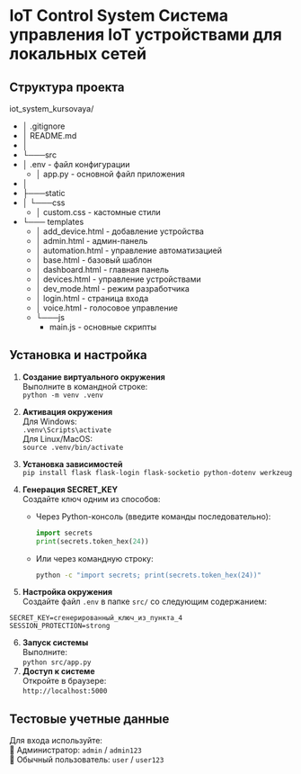 # IoT Control System Система управления IoT устройствами для локальных сетей
## Структура проекта
iot_system_kursovaya/
- │ .gitignore
- │ README.md
- │
- └───src
- │ .env - файл конфигурации
  - │ app.py - основной файл приложения
- │
- ├───static
- │ └───css
  - │ custom.css - кастомные стили
- └─── templates
  - │ add_device.html - добавление устройства
  - │ admin.html - админ-панель
  - │ automation.html - управление автоматизацией
  - │  base.html - базовый шаблон
  - │ dashboard.html - главная панель
  - │ devices.html - управление устройствами
  - │ dev_mode.html - режим разработчика
  - │ login.html - страница входа
  - │ voice.html - голосовое управление
  - └───js 
    - main.js - основные скрипты
## Установка и настройка
1. **Создание виртуального окружения**  
Выполните в командной строке:  
`python -m venv .venv`

2. **Активация окружения**  
Для Windows:  
`.venv\Scripts\activate`  
Для Linux/MacOS:  
`source .venv/bin/activate`

3. **Установка зависимостей**  
`pip install flask flask-login flask-socketio python-dotenv werkzeug`

4. **Генерация SECRET_KEY**  
Создайте ключ одним из способов:

   - Через Python-консоль (введите команды последовательно):
     ```python
     import secrets
     print(secrets.token_hex(24))
     ```

   - Или через командную строку:
     ```bash
     python -c "import secrets; print(secrets.token_hex(24))"
     ```

5. **Настройка окружения**  
Создайте файл `.env` в папке `src/` со следующим содержанием:
```
SECRET_KEY=сгенерированный_ключ_из_пункта_4
SESSION_PROTECTION=strong
```
6. **Запуск системы**  
Выполните:  
`python src/app.py`
7. **Доступ к системе**  
Откройте в браузере:  
`http://localhost:5000`
## Тестовые учетные данные
Для входа используйте:  
🔑 Администратор: `admin` / `admin123`  
👤 Обычный пользователь: `user` / `user123`